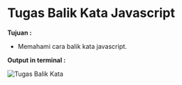 # Tugas Balik Kata Javascript

<b>Tujuan : </b>
<ul>
  <li>Memahami cara balik kata javascript.</li>
</ul>

<b>Output in terminal : </b>

![Tugas Balik Kata](https://user-images.githubusercontent.com/92837751/184507495-64d448eb-1232-4266-9e27-330cd6b1c372.jpg)
